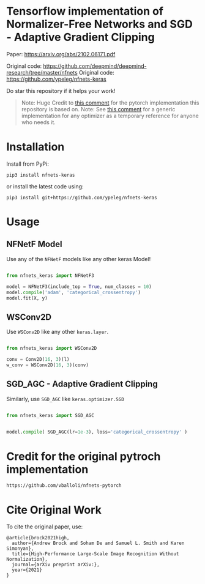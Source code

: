 
# Tensorflow implementation of Normalizer-Free Networks and SGD - Adaptive Gradient Clipping

Paper: https://arxiv.org/abs/2102.06171.pdf

Original code: https://github.com/deepmind/deepmind-research/tree/master/nfnets
Original code: https://github.com/ypeleg/nfnets-keras

Do star this repository if it helps your work!

> Note: Huge Credit to [this comment](https://github.com/vballoli/nfnets-pytorch) for the pytorch implementation this repository is based on.
> Note: See [this comment](https://github.com/vballoli/nfnets-pytorch/issues/1#issuecomment-778853439) for a generic implementation for any optimizer as a temporary reference for anyone who needs it.

# Installation

Install from PyPi:

`pip3 install nfnets-keras`

or install the latest code using:

`pip3 install git+https://github.com/ypeleg/nfnets-keras`
# Usage
## NFNetF Model



Use any of the `NFNetF` models like any other keras Model!

```python

from nfnets_keras import NFNetF3

model = NFNetF3(include_top = True, num_classes = 10)
model.compile('adam', 'categorical_crossentropy')
model.fit(X, y)

```


## WSConv2D
Use `WSConv2D` like any other `keras.layer`.

```python

from nfnets_keras import WSConv2D

conv = Conv2D(16, 3)(l)
w_conv = WSConv2D(16, 3)(conv)
```


## SGD_AGC - Adaptive Gradient Clipping

Similarly, use `SGD_AGC` like `keras.optimizer.SGD`
```python

from nfnets_keras import SGD_AGC


model.compile( SGD_AGC(lr=1e-3), loss='categorical_crossentropy' )
```

# Credit for the original pytroch implementation 
```
https://github.com/vballoli/nfnets-pytorch
```

# Cite Original Work

To cite the original paper, use:
```
@article{brock2021high,
  author={Andrew Brock and Soham De and Samuel L. Smith and Karen Simonyan},
  title={High-Performance Large-Scale Image Recognition Without Normalization},
  journal={arXiv preprint arXiv:},
  year={2021}
}
```
